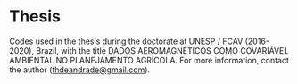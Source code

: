 
# Thesis

<!-- badges: start -->
<!-- badges: end -->

Codes used in the thesis during the doctorate at UNESP / FCAV (2016-2020), Brazil, with the title DADOS AEROMAGNÉTICOS COMO COVARIÁVEL AMBIENTAL NO PLANEJAMENTO AGRÍCOLA. For more information, contact the author (thdeandrade@gmail.com).

